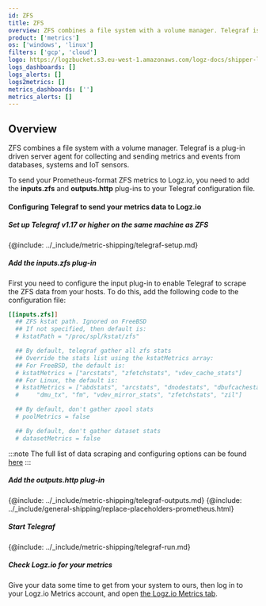 ```yaml
---
id: ZFS
title: ZFS
overview: ZFS combines a file system with a volume manager. Telegraf is a plug-in driven server agent for collecting and sending metrics and events from databases, systems and IoT sensors.
product: ['metrics']
os: ['windows', 'linux']
filters: ['gcp', 'cloud']
logo: https://logzbucket.s3.eu-west-1.amazonaws.com/logz-docs/shipper-logos/zfs-logo.png
logs_dashboards: []
logs_alerts: []
logs2metrics: []
metrics_dashboards: ['']
metrics_alerts: []
---
```




## Overview

ZFS combines a file system with a volume manager. Telegraf is a plug-in driven server agent for collecting and sending metrics and events from databases, systems and IoT sensors.

To send your Prometheus-format ZFS metrics to Logz.io, you need to add the **inputs.zfs** and **outputs.http** plug-ins to your Telegraf configuration file.

#### Configuring Telegraf to send your metrics data to Logz.io

 

##### Set up Telegraf v1.17 or higher on the same machine as ZFS

{@include: ../_include/metric-shipping/telegraf-setup.md}

##### Add the inputs.zfs plug-in

First you need to configure the input plug-in to enable Telegraf to scrape the ZFS data from your hosts. To do this, add the following code to the configuration file:

``` ini
[[inputs.zfs]]
  ## ZFS kstat path. Ignored on FreeBSD
  ## If not specified, then default is:
  # kstatPath = "/proc/spl/kstat/zfs"

  ## By default, telegraf gather all zfs stats
  ## Override the stats list using the kstatMetrics array:
  ## For FreeBSD, the default is:
  # kstatMetrics = ["arcstats", "zfetchstats", "vdev_cache_stats"]
  ## For Linux, the default is:
  # kstatMetrics = ["abdstats", "arcstats", "dnodestats", "dbufcachestats",
  #     "dmu_tx", "fm", "vdev_mirror_stats", "zfetchstats", "zil"]

  ## By default, don't gather zpool stats
  # poolMetrics = false

  ## By default, don't gather dataset stats
  # datasetMetrics = false
```

:::note
The full list of data scraping and configuring options can be found [here](https://github.com/influxdata/telegraf/blob/release-1.18/plugins/inputs/zfs/README.md)
:::
 

##### Add the outputs.http plug-in
  
{@include: ../_include/metric-shipping/telegraf-outputs.md}
{@include: ../_include/general-shipping/replace-placeholders-prometheus.html}
  
##### Start Telegraf

{@include: ../_include/metric-shipping/telegraf-run.md}

##### Check Logz.io for your metrics

Give your data some time to get from your system to ours, then log in to your Logz.io Metrics account, and open [the Logz.io Metrics tab](https://app.logz.io/#/dashboard/metrics/).


 

